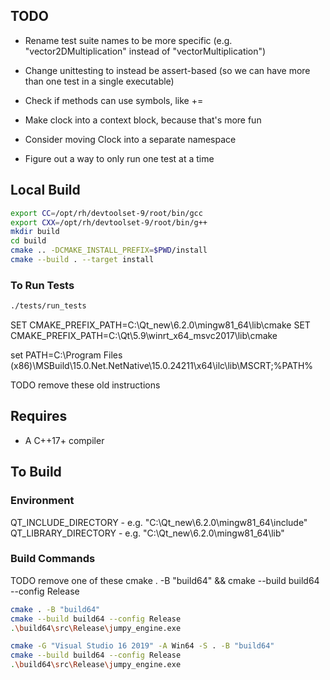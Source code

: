## TODO
- Rename test suite names to be more specific (e.g. "vector2DMultiplication" instead of "vectorMultiplication")
- Change unittesting to instead be assert-based (so we can have more
  than one test in a single executable)
- Check if methods can use symbols, like +=
- Make clock into a context block, because that's more fun

- Consider moving Clock into a separate namespace
- Figure out a way to only run one test at a time


## Local Build
```sh
export CC=/opt/rh/devtoolset-9/root/bin/gcc
export CXX=/opt/rh/devtoolset-9/root/bin/g++
mkdir build
cd build
cmake .. -DCMAKE_INSTALL_PREFIX=$PWD/install
cmake --build . --target install
```

### To Run Tests
```sh
./tests/run_tests
```


SET CMAKE_PREFIX_PATH=C:\Qt_new\6.2.0\mingw81_64\lib\cmake
SET CMAKE_PREFIX_PATH=C:\Qt\5.9\winrt_x64_msvc2017\lib\cmake


set PATH=C:\Program Files (x86)\MSBuild\15.0\.Net\.NetNative\15.0.24211\x64\ilc\lib\MSCRT;%PATH%


TODO remove these old instructions


## Requires
- A C++17+ compiler


## To Build
### Environment
QT_INCLUDE_DIRECTORY - e.g. "C:\Qt_new\6.2.0\mingw81_64\include"
QT_LIBRARY_DIRECTORY - e.g. "C:\Qt_new\6.2.0\mingw81_64\lib"


### Build Commands
TODO remove one of these
cmake . -B "build64" && cmake --build build64 --config Release
```sh
cmake . -B "build64"
cmake --build build64 --config Release
.\build64\src\Release\jumpy_engine.exe
```

```sh
cmake -G "Visual Studio 16 2019" -A Win64 -S . -B "build64"
cmake --build build64 --config Release
.\build64\src\Release\jumpy_engine.exe
```
